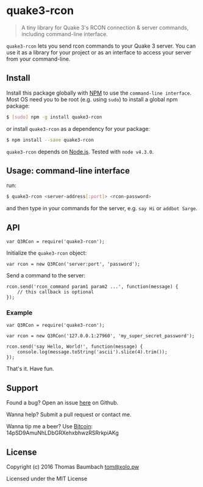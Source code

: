 # quake3-rcon

> A tiny library for Quake 3's RCON connection & server commands, including command-line interface.

`quake3-rcon` lets you send rcon commands to your Quake 3 server. You can use it as a library for your project or as an interface to access your server from your command-line.

## Install

Install this package globally with [NPM](https://www.npmjs.com/) to use the `command-line interface`. Most OS need you to be root (e.g. using `sudo`) to install a global npm package:

```sh
$ [sudo] npm -g install quake3-rcon
```

or install `quake3-rcon` as a dependency for your package:

```sh
$ npm install --save quake3-rcon
```

`quake3-rcon` depends on [Node.js](https://nodejs.org/). Tested with `node v4.3.0`.

## Usage: command-line interface

run:

```sh
$ quake3-rcon <server-address[:port]> <rcon-password>
```

and then type in your commands for the server, e.g. `say Hi` or `addbot Sarge`.

## API

```
var Q3RCon = require('quake3-rcon');
```

Initialize the `quake3-rcon` object:

```
var rcon = new Q3RCon('server:port', 'password');
```

Send a command to the server:

```
rcon.send('rcon_command param1 param2 ...', function(message) {
    // this callback is optional
});
```

### Example

```
var Q3RCon = require('quake3-rcon');

var rcon = new Q3RCon('127.0.0.1:27960', 'my_super_secret_password');

rcon.send('say Hello, World!', function(message) {
    console.log(message.toString('ascii').slice(4).trim());
});
```

That's it. Have fun.

## Support

Found a bug? Open an issue [here](https://github.com/thbaumbach/quake3-rcon/issues) on Github.

Wanna help? Submit a pull request or contact me.

Wanna tip me a beer? Use [Bitcoin](bitcoin:14pSD9AmuNhLDbGRXehxbhwzRSRrkpiAKg): 14pSD9AmuNhLDbGRXehxbhwzRSRrkpiAKg

## License

Copyright (c) 2016 Thomas Baumbach <tom@xolo.pw>

Licensed under the MIT License

